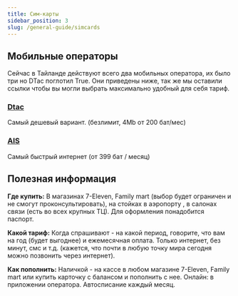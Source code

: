```yaml
---
title: Сим-карты
sidebar_position: 3
slug: /general-guide/simcards
---
```


## Мобильные операторы

Сейчас в Тайланде действуют всего два мобильных оператора, их было три но DTac поглотил True. Они приведены ниже, так же мы оставили ссылки чтобы вы могли выбрать максимально удобный для себя тариф.

### [Dtac](https://www.dtac.co.th/en)

Самый дешевый вариант. (безлимит, 4Mb от 200 бат/мес)


### [AIS](https://www.ais.th/en/)

Самый быстрый интернет (от 399 бат / месяц)


## Полезная информация


**Где купить:** В магазинах 7-Eleven, Family mart (выбор будет ограничен и не смогут проконсультировать), на стойках в аэропорту , в салонах связи (есть во всех крупных ТЦ). Для оформления понадобится паспорт.


**Какой тариф:** Когда спрашивают - на какой период, говорите, что вам на год (будет выгоднее) и ежемесячная оплата. Только интернет, без минут, смс и т.д. (кажется, что почти в любую точку мира сегодня можно позвонить через интернет).


**Как пополнить:** Наличкой - на кассе в любом магазине 7-Eleven, Family mart или купить карточку с балансом и пополнить с нее. Онлайн: в приложении оператора. Автосписание каждый месяц.

